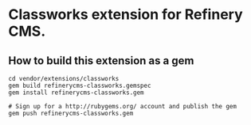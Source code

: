 # Classworks extension for Refinery CMS.

## How to build this extension as a gem

    cd vendor/extensions/classworks
    gem build refinerycms-classworks.gemspec
    gem install refinerycms-classworks.gem

    # Sign up for a http://rubygems.org/ account and publish the gem
    gem push refinerycms-classworks.gem
